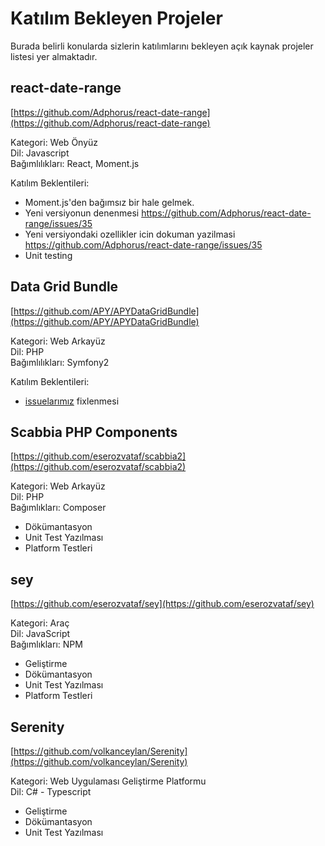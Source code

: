 # Katılım Bekleyen Projeler

Burada belirli konularda sizlerin katılımlarını bekleyen açık kaynak projeler listesi yer almaktadır.

## react-date-range

[https://github.com/Adphorus/react-date-range](https://github.com/Adphorus/react-date-range)

Kategori: Web Önyüz  
Dil: Javascript   
Bağımlılıkları: React, Moment.js

Katılım Beklentileri:

- Moment.js'den bağımsız bir hale gelmek.
- Yeni versiyonun denenmesi https://github.com/Adphorus/react-date-range/issues/35
- Yeni versiyondaki ozellikler icin dokuman yazilmasi https://github.com/Adphorus/react-date-range/issues/35
- Unit testing


## Data Grid Bundle

[https://github.com/APY/APYDataGridBundle](https://github.com/APY/APYDataGridBundle)

Kategori: Web Arkayüz   
Dil: PHP   
Bağımlılıkları: Symfony2   

Katılım Beklentileri:

- [issuelarımız](https://github.com/APY/APYDataGridBundle/issues) fixlenmesi

## Scabbia PHP Components

[https://github.com/eserozvataf/scabbia2](https://github.com/eserozvataf/scabbia2)

Kategori: Web Arkayüz   
Dil: PHP   
Bağımlıkları: Composer

- Dökümantasyon
- Unit Test Yazılması
- Platform Testleri

## sey

[https://github.com/eserozvataf/sey](https://github.com/eserozvataf/sey)

Kategori: Araç   
Dil: JavaScript   
Bağımlıkları: NPM

- Geliştirme
- Dökümantasyon
- Unit Test Yazılması
- Platform Testleri


## Serenity

[https://github.com/volkanceylan/Serenity](https://github.com/volkanceylan/Serenity)

Kategori: Web Uygulaması Geliştirme Platformu   
Dil: C# - Typescript

- Geliştirme
- Dökümantasyon
- Unit Test Yazılması
